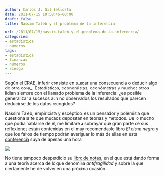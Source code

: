 ```yaml
---
author: Carlos J. Gil Bellosta
date: 2011-07-15 10:58:46+00:00
draft: false
title: Nassim Taleb y el problema de la inferencia

url: /2011/07/15/nassim-taleb-y-el-problema-de-la-inferencia/
categories:
- estadística
- números
tags:
- estadística
- finanzas
- números
- riesgo
---
```


Según el DRAE, inferir consiste en s_acar una consecuencia o deducir algo de otra cosa_. Estadísticos, economistas, económetras y muchos otros lidian siempre con el llamado problema de la inferencia: ¿es posible generalizar a sucesos aún no observados los resultados que parecen deducirse de los datos recogidos?

Nassim Taleb, empiricista y escéptico, es un pensador y polemista que cuestiona la fe que muchos depositan en teorías y métodos. De lo mucho que podía hablarse de él, me limitaré a subrayar que gran parte de sus reflexiones están contenidas en el muy recomendable libro _El cisne negro_ y que los faltos de tiempo podrán averiguar lo más de ellas en esta [conferencia](http://fora.tv/2008/02/04/Nassim_Nicholas_Taleb_A_Crazier_Future) suya de apenas una hora.

[![](/wp-uploads/2011/07/conferencia_taleb_future.jpg)
](/wp-uploads/2011/07/conferencia_taleb_future.jpg)

No tiene tampoco desperdicio su [libro de notas](http://www.fooledbyrandomness.com/notebook), en el que está dando forma a una teoría acerca de lo que denomina _antifragilidad_ y sobre la que ciertamente he de volver en una próxima ocasión.

